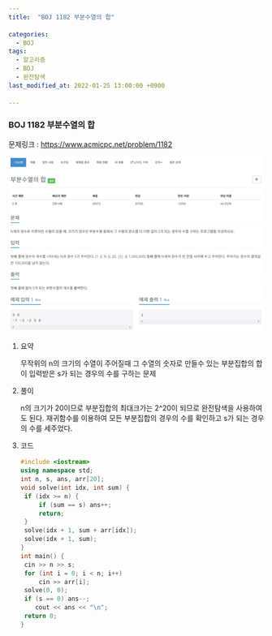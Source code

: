 ```yaml
---
title:  "BOJ 1182 부분수열의 합"

categories:
  - BOJ
tags:
  - 알고리즘
  - BOJ
  - 완전탐색
last_modified_at: 2022-01-25 13:00:00 +0900

---
```


### BOJ 1182 부분수열의 합

문제링크 : <https://www.acmicpc.net/problem/1182>

![BOJ_1182](/images/2022-01-25-BOJ1182/BOJ_1182.PNG)

1. 요약

   무작위의 n의 크기의 수열이 주어질때 그 수열의 숫자로 만들수 있는 부분집합의 합이 입력받은 s가 되는 경우의 수를 구하는 문제

2. 풀이

   n의 크기가 20이므로 부분집합의 최대크가는 2^20이 되므로 완전탐색을 사용하여도 된다. 재귀함수를 이용하여 모든 부분집합의 경우의 수를 확인하고 s가 되는 경우의 수를 세주었다.

3. 코드

   ```c++
   #include <iostream>
   using namespace std;
   int n, s, ans, arr[20];
   void solve(int idx, int sum) {
   	if (idx >= n) {
   		if (sum == s) ans++;
   		return;
   	}
   	solve(idx + 1, sum + arr[idx]);
   	solve(idx + 1, sum);
   }
   int main() {
   	cin >> n >> s;
   	for (int i = 0; i < n; i++)
   		cin >> arr[i];
   	solve(0, 0);
   	if (s == 0) ans--;
       cout << ans << "\n";
   	return 0;
   }
   ```